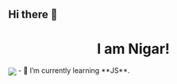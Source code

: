 ## Hi there 👋
<h1 align = 'center' >I am Nigar!</h1>
<img align="center" src="https://visitor-badge.laobi.icu/badge?page_id=NigarAsadova.NigarAsadova" />
- 🌱 I’m currently learning **JS**.
<!--
**NigarAsadova/NigarAsadova** is a ✨ _special_ ✨ repository because its `README.md` (this file) appears on your GitHub profile.

Here are some ideas to get you started:

- 🔭 I’m currently working on ...

- 👯 I’m looking to collaborate on ...
- 🤔 I’m looking for help with ...
- 💬 Ask me about ...
- 📫 How to reach me: ...
- 😄 Pronouns: ...
- ⚡ Fun fact: ...
-->
